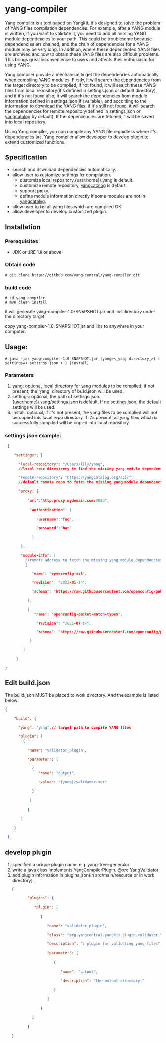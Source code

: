 # yang-compiler
Yang compiler is a tool based on [YangKit](https://github.com/yang-central/yangkit), it's designed to solve the problem of YANG files compilation dependencies.
For example, after a YANG module is written, if you want to validate it, you need to add all missing YANG module dependencies to your path. This could be troublesome because dependencies are chained, and the chain of dependencies for a YANG module may be very long. In addition,
where these dependented YANG files are archived and how to obtain these YANG files are also difficult problems. This brings great inconvenience to users and 
affects their enthusiasm for using YANG.

Yang compiler provide a mechanism to get the dependencies automatically when compiling YANG modules. Firstly, it will search the dependencies from the target directory to be complied, if not found, it will search these YANG files from local repository(it's defined in settings.json or default directory), and if it's not found also, it will search the dependencies from module information defined in settings.json(if available), and according to the information to download the YANG files. if it's still not found, it will search the dependencies for remote repository(defined in settings.json or 
[yangcatalog](https://yangcatalog.org/api/) by default). If the dependencies are fetched, it will be saved into local repository.

Using Yang compiler, you can compile any YANG file regardless where it's dependencies are. Yang compiler allow developer to develop 
plugin to extend customized functions.
## Specification
* search and download dependencies automatically.
* allow user to customize settings for compilation.
  * customize local repository,{user.home}/.yang is default.
  * customize remote repository, [yangcatalog](https://yangcatalog.org/api/) is default.
  * support proxy.
  * define module information directly if some modules are not in [yangcatalog](https://yangcatalog.org/api/).
* allow user to install yang files which are compiled OK.
* allow developer to develop customized plugin.


## Installation
### Prerequisites
* JDK or JRE 1.8 or above

### Obtain code
```
# git clone https://github.com/yang-central/yang-compiler.git
```
### build code
```
# cd yang-compiler
# mvn clean install
```
it will generate yang-compiler-1.0-SNAPSHOT.jar and libs directory under the directory target

copy yang-compiler-1.0-SNAPSHOT.jar and libs to anywhere in your computer.

## Usage:
```
# java -jar yang-compiler-1.0-SNAPSHOT.jar [yang=<_yang directory_>] [ settings=<_settings.json_> ] [install]
```
### **Parameters**
1. yang: optional, local directory for yang modules to be compiled, if not present, the 'yang' directory of build.json will be used.
2. settings: optional, the path of settings.json. {user.home}/.yang/settings.json is default. If no settings.json, the default settings will be used.
3. install: optional, if it's not present, the yang files to be complied will not be copied into local repo directory, if it's present, all yang files which is successfully compiled will be copied into local repository. 
### settings.json example:
```json
 {
   
    "settings": {

      "local-repository": "/Users/llly/yang", 
      //local repo directrory to find the missing yang module dependencies, the default directory is {user.home}/.yang 

      "remote-repository": "https://yangcatalog.org/api/", 
      //default remote repo to fetch the missing yang module dependencies unless specified by "module-info"
      
      "proxy: {
         
          "url":"http:proxy.mydomain.com:8080",
          
           "authentication": {
              
              "username":"foo",
              
              "password":"bar"
            
            }

       },

       "module-info": [
         //remote address to fetch the missing yang module dependencies 
         {
           
            "name": "openconfig-acl",

            "revision": "2022-01-14",

            "schema": "https://raw.githubusercontent.com/openconfig/public/master/release/models/acl/openconfig-acl.yang"

          },

          {
             "name": "openconfig-packet-match-types",

              "revision": "2021-07-14",

              "schema": "https://raw.githubusercontent.com/openconfig/public/master/release/models/acl/openconfig-packet-match-types.yang"

           }

        ]

     }

}
```
## Edit build.json
The build.json MUST be placed to work directory. And the example is listed below:
```json
{

    "build": {

      "yang": "yang",// target path to compile YANG files
 
      "plugin": [
        {
   
          "name": "validator_plugin",

          "parameter": [
           
            {
               "name": "output",

               "value": "{yang}/validator.txt"
            
            }
           
           ]
          
          }
         
       ]
   
    }

 }
 ```
## develop plugin
1. specified a unique plugin name. e.g. yang-tree-generator
2. write a java class implements YangCompilerPlugin.
   @see [YangValidator](src/main/java/org/yangcentral/yangkit/plugin/validator/YangValidator.java)
3. add plugin information in plugins.json(in src/main/resource or in work directory)
 ```json
    {

           "plugins": {
   
              "plugin": [
   
                 {
   
                    "name": "validator_plugin",

                    "class": "org.yangcentral.yangkit.plugin.validator.YangValidator",
   
                    "description": "a plugin for validating yang files",
   
                    "parameter": [
   
                       {
   
                          "name": "output",
   
                          "description": "the output directory."
   
                       }
   
                    ]
   
                 }
   
             ]
   
           }
   
    }
 ```
